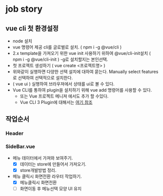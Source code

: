 # job story
## vue cli 첫 환경설정
* node 설치
* vue 명령어 제공 cli를 글로벌로 설치. ( npm i -g @vue/cli )
* 2.x template을 가져오기 위한 vue init 사용하기 위하여 @vue/cli-init설치 ( npm i -g @vue/cli-init ) -g로 설치할지는 본인선택.
* 첫 프로젝트 생성하기 ( vue create &lt;프로젝트명&gt; )
* 위와같이 실행하면 다양한 선택 설치에 대하여 묻는다. Manually select features로 선택하여 선택적으로 설치한다.
* ( vue ui ) 실행하여 브라우져에서 상태를 ui로 볼 수 있다.
* Vue CLI를 통하여 plugin을 설치하기 위해 vue add 명령어를 사용할 수 있다.
  - 또는 Vue 프로젝트 메니져 에서도 추가 할 수있다.
  - Vue CLI 3 Plugin에 대해서는 [여기 참조](https://cli.vuejs.org/guide/plugins-and-presets.html#plugins)
## 작업순서
### Header
### SideBar.vue
* 메뉴 데이터에서 가져와 보여주기.
  - [X] 데이터는 store에 만들어서 가져오기.
  - [X] store개발방법 정리.
* 메뉴 클릭시 화면전환 라우터 작업하기.
  - [X] 메뉴클릭시 화면전환
  - [ ] 화면이동 후 메뉴선택 모양 UI 유지
